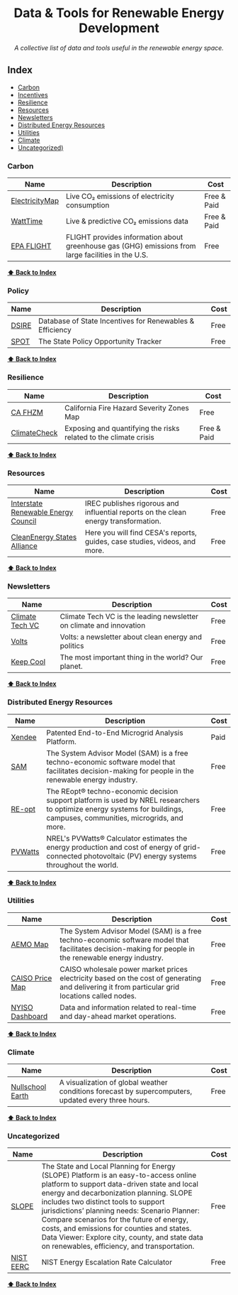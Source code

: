 <div align="center">
    <h1>Data & Tools for Renewable Energy Development</h1>
    <i>A collective list of data and tools useful in the renewable energy space.</i>
</div>

## Index

* [Carbon](#carbon)
* [Incentives](#incentives)
* [Resilience](#resilience)
* [Resources](#Resources)
* [Newsletters](#newsletters)
* [Distributed Energy Resources](#der)
* [Utilities](#utilities)
* [Climate](#climate)
* [Uncategorized)](#uncategorized) 

### Carbon
Name | Description | Cost |
|---|---|---|
| [ElectricityMap](https://app.electricitymap.org/map) | Live CO₂ emissions of electricity consumption | Free & Paid |
| [WattTime](https://www.watttime.org/) | Live & predictive CO₂ emissions data | Free & Paid |
| [EPA FLIGHT](https://ghgdata.epa.gov/ghgp/main.do?site_preference=normal) | FLIGHT provides information about greenhouse gas (GHG) emissions from large facilities in the U.S. | Free |

**[⬆ Back to Index](#index)**
<br />

### Policy
Name | Description | Cost |
|---|---|---|
| [DSIRE](https://www.dsireusa.org/) | Database of State Incentives for Renewables & Efficiency | Free |
| [SPOT](https://spotforcleanenergy.org/) | The State Policy Opportunity Tracker | Free |

**[⬆ Back to Index](#index)**
<br />

### Resilience
Name | Description | Cost |
|---|---|---|
| [CA FHZM](https://egis.fire.ca.gov/FHSZ/) | California Fire Hazard Severity Zones Map | Free |
| [ClimateCheck](https://climatecheck.com/) | Exposing and quantifying the risks related to the climate crisis | Free & Paid |

**[⬆ Back to Index](#index)**
<br />

### Resources
Name | Description | Cost |
|---|---|---|
| [Interstate Renewable Energy Council](https://irecusa.org/resources/) | IREC publishes rigorous and influential reports on the clean energy transformation. | Free | 
| [CleanEnergy States Alliance](https://www.cesa.org/resource-library/) | Here you will find CESA's reports, guides, case studies, videos, and more. | Free |

**[⬆ Back to Index](#index)**
<br />

### Newsletters
Name | Description | Cost |
|---|---|---|
| [Climate Tech VC](https://climatetechvc.substack.com/) | Climate Tech VC is the leading newsletter on climate and innovation | Free |
| [Volts](https://www.volts.wtf/) | Volts: a newsletter about clean energy and politics | Free |
| [Keep Cool](https://workweek.com/brand/keep-cool/) | The most important thing in the world? Our planet. | Free |

**[⬆ Back to Index](#index)**
<br />

### Distributed Energy Resources
Name | Description | Cost |
|---|---|---|
| [Xendee](https://xendee.com/) | Patented End-to-End Microgrid Analysis Platform. | Paid |
| [SAM](https://sam.nrel.gov/) | The System Advisor Model (SAM) is a free techno-economic software model that facilitates decision-making for people in the renewable energy industry. | Free |
| [RE-opt](https://reopt.nrel.gov/) | The REopt® techno-economic decision support platform is used by NREL researchers to optimize energy systems for buildings, campuses, communities, microgrids, and more. | Free |
| [PVWatts](https://pvwatts.nrel.gov/) | NREL's PVWatts® Calculator estimates the energy production and cost of energy of grid-connected photovoltaic (PV) energy systems throughout the world. | Free |


**[⬆ Back to Index](#index)**
<br />

### Utilities
Name | Description | Cost |
|---|---|---|
| [AEMO Map](https://www.aemo.com.au/aemo/apps/visualisations/map.html) | The System Advisor Model (SAM) is a free techno-economic software model that facilitates decision-making for people in the renewable energy industry. | Free |
| [CAISO Price Map](http://www.caiso.com/pricemap/Pages/default.aspx) | CAISO wholesale power market prices electricity based on the cost of generating and delivering it from particular grid locations called nodes. | Free |
| [NYISO Dashboard](https://www.nyiso.com/markets) | Data and information related to real-time and day-ahead market operations. | Free |


**[⬆ Back to Index](#index)**
<br />

### Climate
Name | Description | Cost |
|---|---|---|
| [Nullschool Earth](https://earth.nullschool.net/) | A visualization of global weather conditions forecast by supercomputers, updated every three hours. | Free |

**[⬆ Back to Index](#index)**
<br />

### Uncategorized
Name | Description | Cost |
|---|---|---|
| [SLOPE](https://maps.nrel.gov/slope/) | The State and Local Planning for Energy (SLOPE) Platform is an easy-to-access online platform to support data-driven state and local energy and decarbonization planning. SLOPE includes two distinct tools to support jurisdictions’ planning needs: Scenario Planner: Compare scenarios for the future of energy, costs, and emissions for counties and states. Data Viewer: Explore city, county, and state data on renewables, efficiency, and transportation. | Free |
| [NIST EERC](https://pages.nist.gov/eerc/) | NIST Energy Escalation Rate Calculator | Free |


**[⬆ Back to Index](#index)**
<br />


